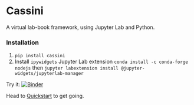 # Cassini

A virtual lab-book framework, using Jupyter Lab and Python. 

### Installation

1. `pip install cassini`
2. Install ``ipywidgets`` Jupyter Lab extension ``conda install -c conda-forge nodejs`` then
``jupyter labextension install @jupyter-widgets/jupyterlab-manager``

Try it: [![Binder](https://mybinder.org/badge_logo.svg)](https://mybinder.org/v2/gh/0Hughman0/Cassini/master?urlpath=lab%2Ftree%2Fexamples%2Fdefault%2F)

Head to [Quickstart](https://0hughman0.github.io/Cassini/quickstart.html) to get going.
